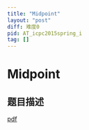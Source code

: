 ```yaml
---
title: "Midpoint"
layout: "post"
diff: 难度0
pid: AT_icpc2015spring_i
tag: []
---
```


# Midpoint

## 题目描述

[pdf](http://jagspring2015.contest.atcoder.jp/img/other/jag2015_spring/azunyan/pro.pdf)


